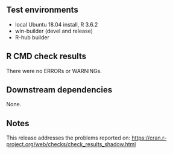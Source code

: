 ## Test environments
* local Ubuntu 18.04 install, R 3.6.2
* win-builder (devel and release)
* R-hub builder

## R CMD check results
There were no ERRORs or WARNINGs. 

## Downstream dependencies
None.

## Notes
This release addresses the problems reported on:
https://cran.r-project.org/web/checks/check_results_shadow.html
